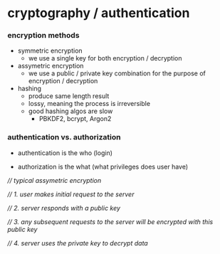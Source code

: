 # cryptography / authentication

### encryption methods

- symmetric encryption
    - we use a single key for both encryption / decryption
- assymetric encryption
    - we use a public / private key combination for the purpose of encryption / decryption
- hashing
    - produce same length result
    - lossy, meaning the process is irreversible
    - good hashing algos are slow
        - PBKDF2, bcrypt, Argon2

### authentication vs. authorization

- authentication is the who (login)

- authorization is the what (what privileges does user have)

*// typical assymetric encryption*

*// 1. user makes initial request to the server*

*// 2. server responds with a public key*

*// 3. any subsequent requests to the server will be encrypted with this public key*

*// 4. server uses the private key to decrypt data*